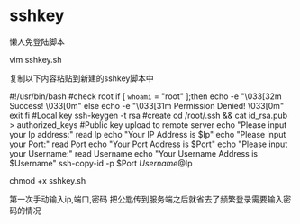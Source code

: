 # sshkey
懒人免登陆脚本

vim sshkey.sh

复制以下内容粘贴到新建的sshkey脚本中

#!/usr/bin/bash
#check root
if [ `whoami` = "root" ];then
        echo -e "\033[32m Success! \033[0m"
else
        echo -e "\033[31m Permission Denied! \033[0m"
        exit
fi
#Local key
ssh-keygen -t rsa
#create
cd /root/.ssh && cat id_rsa.pub > authorized_keys
#Public key upload to remote server
echo "Please input your Ip address:"
read Ip
echo "Your IP Address is $Ip"
echo "Please input your Port:"
read Port
echo "Your Port Address is $Port"
echo "Please input your Username:"
read Username
echo "Your Username Address is $Username"
ssh-copy-id -p $Port $Username@$Ip

chmod +x sshkey.sh

第一次手动输入ip,端口,密码 把公匙传到服务端之后就省去了频繁登录需要输入密码的情况
